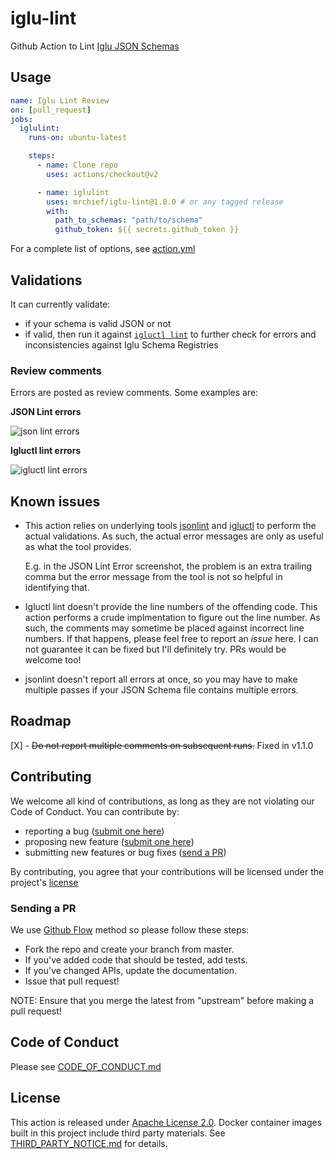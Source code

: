 # iglu-lint

Github Action to Lint [Iglu JSON Schemas](https://github.com/snowplow/iglu/wiki/Self-describing-JSON-Schemas)

## Usage

```yml
name: Iglu Lint Review
on: [pull_request]
jobs:
  iglulint:
    runs-on: ubuntu-latest

    steps:
      - name: Clone repo
        uses: actions/checkout@v2

      - name: iglulint
        uses: mrchief/iglu-lint@1.0.0 # or any tagged release
        with:
          path_to_schemas: "path/to/schema"
          github_token: ${{ secrets.github_token }}
```

For a complete list of options, see [action.yml](./action.yml)

## Validations

It can currently validate:

- if your schema is valid JSON or not
- if valid, then run it against [`igluctl lint`](https://docs.snowplowanalytics.com/docs/open-source/iglu/#lint-1) to further check for errors and inconsistencies against Iglu Schema Registries

### Review comments

Errors are posted as review comments. Some examples are:

**JSON Lint errors**

![json lint errors](https://user-images.githubusercontent.com/781818/77257804-eeec4f80-6c4c-11ea-9284-16bbc1afc83e.png)

**Igluctl lint errors**

![igluctl lint errors](https://user-images.githubusercontent.com/781818/77257750-a339a600-6c4c-11ea-846f-980e8908f0d9.png)

## Known issues

- This action relies on underlying tools [jsonlint](https://github.com/zaach/jsonlint) and [igluctl](https://docs.snowplowanalytics.com/docs/open-source/iglu/#igluctl) to perform the actual validations. As such, the actual error messages are only as useful as what the tool provides.

  E.g. in the JSON Lint Error screenshot, the problem is an extra trailing comma but the error message from the tool is not so helpful in identifying that.

- Igluctl lint doesn't provide the line numbers of the offending code. This action performs a crude implmentation to figure out the line number. As such, the comments may sometime be placed against incorrect line numbers. If that happens, please feel free to report an _issue_ here. I can not guarantee it can be fixed but I'll definitely try. PRs would be welcome too!

- jsonlint doesn't report all errors at once, so you may have to make multiple passes if your JSON Schema file contains multiple errors.

## Roadmap

[X] - ~~Do not report multiple comments on subsequent runs.~~ Fixed in v1.1.0

## Contributing

We welcome all kind of contributions, as long as they are not violating our Code of Conduct. You can contribute by:

- reporting a bug ([submit one here](https://github.com/mrchief/aws-creds-okta/issues))
- proposing new feature ([submit one here](https://github.com/mrchief/aws-creds-okta/issues))
- submitting new features or bug fixes ([send a PR](#sending-a-pr))

By contributing, you agree that your contributions will be licensed under the project's [license](#license)

### Sending a PR

We use [Github Flow](https://guides.github.com/introduction/flow/index.html) method so please follow these steps:

- Fork the repo and create your branch from master.
- If you've added code that should be tested, add tests.
- If you've changed APIs, update the documentation.
- Issue that pull request!

NOTE: Ensure that you merge the latest from "upstream" before making a pull request!

## Code of Conduct

Please see [CODE_OF_CONDUCT.md](CODE_OF_CONDUCT.md)

## License

This action is released under [Apache License 2.0](http://www.apache.org/licenses/LICENSE-2.0). Docker container images built in this project include third party materials. See [THIRD_PARTY_NOTICE.md](THIRD_PARTY_NOTICE.md) for details.
